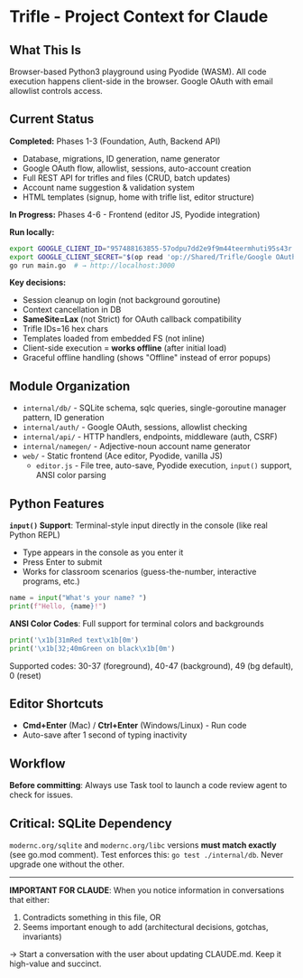 # Trifle - Project Context for Claude

## What This Is
Browser-based Python3 playground using Pyodide (WASM). All code execution happens client-side in the browser. Google OAuth with email allowlist controls access.

## Current Status
**Completed:** Phases 1-3 (Foundation, Auth, Backend API)
- Database, migrations, ID generation, name generator
- Google OAuth flow, allowlist, sessions, auto-account creation
- Full REST API for trifles and files (CRUD, batch updates)
- Account name suggestion & validation system
- HTML templates (signup, home with trifle list, editor structure)

**In Progress:** Phases 4-6 - Frontend (editor JS, Pyodide integration)

**Run locally:**
```bash
export GOOGLE_CLIENT_ID="957488163855-57odpu7dd2e9f9m44teermhuti95s43r.apps.googleusercontent.com"
export GOOGLE_CLIENT_SECRET="$(op read 'op://Shared/Trifle/Google OAuth Client Secret')"
go run main.go  # → http://localhost:3000
```

**Key decisions:**
- Session cleanup on login (not background goroutine)
- Context cancellation in DB
- **SameSite=Lax** (not Strict) for OAuth callback compatibility
- Trifle IDs=16 hex chars
- Templates loaded from embedded FS (not inline)
- Client-side execution = **works offline** (after initial load)
- Graceful offline handling (shows "Offline" instead of error popups)

## Module Organization
- `internal/db/` - SQLite schema, sqlc queries, single-goroutine manager pattern, ID generation
- `internal/auth/` - Google OAuth, sessions, allowlist checking
- `internal/api/` - HTTP handlers, endpoints, middleware (auth, CSRF)
- `internal/namegen/` - Adjective-noun account name generator
- `web/` - Static frontend (Ace editor, Pyodide, vanilla JS)
  - `editor.js` - File tree, auto-save, Pyodide execution, `input()` support, ANSI color parsing

## Python Features

**`input()` Support**: Terminal-style input directly in the console (like real Python REPL)
- Type appears in the console as you enter it
- Press Enter to submit
- Works for classroom scenarios (guess-the-number, interactive programs, etc.)
```python
name = input("What's your name? ")
print(f"Hello, {name}!")
```

**ANSI Color Codes**: Full support for terminal colors and backgrounds
```python
print('\x1b[31mRed text\x1b[0m')
print('\x1b[32;40mGreen on black\x1b[0m')
```

Supported codes: 30-37 (foreground), 40-47 (background), 49 (bg default), 0 (reset)

## Editor Shortcuts

- **Cmd+Enter** (Mac) / **Ctrl+Enter** (Windows/Linux) - Run code
- Auto-save after 1 second of typing inactivity

## Workflow

**Before committing**: Always use Task tool to launch a code review agent to check for issues.

## Critical: SQLite Dependency
`modernc.org/sqlite` and `modernc.org/libc` versions **must match exactly** (see go.mod comment). Test enforces this: `go test ./internal/db`. Never upgrade one without the other.

---

**IMPORTANT FOR CLAUDE**: When you notice information in conversations that either:
1. Contradicts something in this file, OR
2. Seems important enough to add (architectural decisions, gotchas, invariants)

→ Start a conversation with the user about updating CLAUDE.md. Keep it high-value and succinct.
